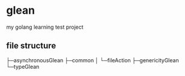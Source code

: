 # glean
my golang learning test project

## file structure
├─asynchronousGlean 
├─common 
│  └─fileAction 
├─genericityGlean 
└─typeGlean 
